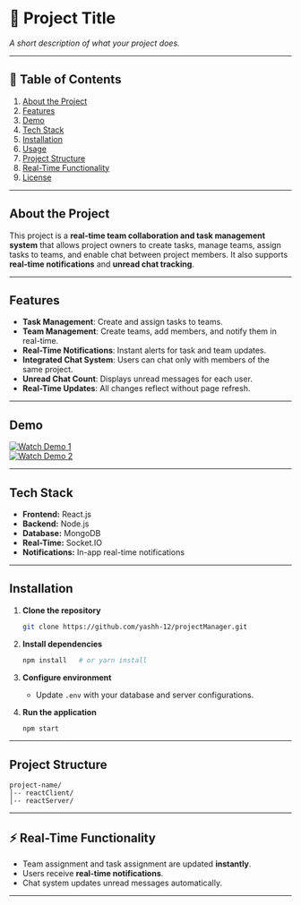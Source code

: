 # 📌 Project Title

*A short description of what your project does.*

---

## 📖 Table of Contents

1. [About the Project](#about-the-project)
2. [Features](#features)
3. [Demo](#demo)
4. [Tech Stack](#tech-stack)
5. [Installation](#installation)
6. [Usage](#usage)
7. [Project Structure](#project-structure)
8. [Real-Time Functionality](#real-time-functionality)
9. [License](#license)

---

##  About the Project

This project is a **real-time team collaboration and task management system** that allows project owners to create tasks, manage teams, assign tasks to teams, and enable chat between project members. It also supports **real-time notifications** and **unread chat tracking**.

---

##  Features

* **Task Management**: Create and assign tasks to teams.
* **Team Management**: Create teams, add members, and notify them in real-time.
* **Real-Time Notifications**: Instant alerts for task and team updates.
* **Integrated Chat System**: Users can chat only with members of the same project.
* **Unread Chat Count**: Displays unread messages for each user.
* **Real-Time Updates**: All changes reflect without page refresh.

---

##  Demo

[![Watch Demo 1](assets/demo1-thumbnail.png)](https://res.cloudinary.com/dltixhtaw/video/upload/v1753884301/Video_2025-07-29_01-04-38_nmmoif.mp4)  
[![Watch Demo 2](assets/demo2-thumbnail.png)](https://res.cloudinary.com/dltixhtaw/video/upload/v1753884310/Video_2025-07-28_23-59-35_bkgord.mp4)


---

##  Tech Stack

* **Frontend:** React.js 
* **Backend:** Node.js 
* **Database:** MongoDB
* **Real-Time:** Socket.IO 
* **Notifications:** In-app real-time notifications

---

##  Installation

1. **Clone the repository**

   ```bash
   git clone https://github.com/yashh-12/projectManager.git
   ```

2. **Install dependencies**

   ```bash
   npm install   # or yarn install
   ```

3. **Configure environment**

   * Update `.env` with your database and server configurations.

4. **Run the application**

   ```bash
   npm start
   ```

---

##  Project Structure

```
project-name/
│-- reactClient/
│-- reactServer/
```

---

## ⚡ Real-Time Functionality

* Team assignment and task assignment are updated **instantly**.
* Users receive **real-time notifications**.
* Chat system updates unread messages automatically.

---
